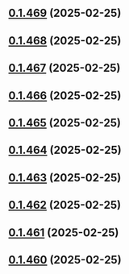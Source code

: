 ## [0.1.469](https://github.com/binary-braids/terraform-oracle/compare/v0.1.468...v0.1.469) (2025-02-25)



## [0.1.468](https://github.com/binary-braids/terraform-oracle/compare/v0.1.467...v0.1.468) (2025-02-25)



## [0.1.467](https://github.com/binary-braids/terraform-oracle/compare/v0.1.466...v0.1.467) (2025-02-25)



## [0.1.466](https://github.com/binary-braids/terraform-oracle/compare/v0.1.465...v0.1.466) (2025-02-25)



## [0.1.465](https://github.com/binary-braids/terraform-oracle/compare/v0.1.464...v0.1.465) (2025-02-25)



## [0.1.464](https://github.com/binary-braids/terraform-oracle/compare/v0.1.463...v0.1.464) (2025-02-25)



## [0.1.463](https://github.com/binary-braids/terraform-oracle/compare/v0.1.462...v0.1.463) (2025-02-25)



## [0.1.462](https://github.com/binary-braids/terraform-oracle/compare/v0.1.461...v0.1.462) (2025-02-25)



## [0.1.461](https://github.com/binary-braids/terraform-oracle/compare/v0.1.460...v0.1.461) (2025-02-25)



## [0.1.460](https://github.com/binary-braids/terraform-oracle/compare/v0.1.459...v0.1.460) (2025-02-25)



